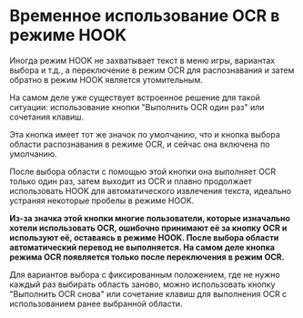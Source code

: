 
<link rel="stylesheet" href="https://cdnjs.cloudflare.com/ajax/libs/font-awesome/6.6.0/css/all.min.css">

<style>
    i{
        color:blue;
        width:20px;
    }
    .fa-icon {
  visibility: hidden;
}
.btnstatus2{
    color:deeppink;
}
</style>

# Временное использование OCR в режиме HOOK  

Иногда режим HOOK не захватывает текст в меню игры, вариантах выбора и т.д., а переключение в режим OCR для распознавания и затем обратно в режим HOOK является утомительным.  

На самом деле уже существует встроенное решение для такой ситуации: использование кнопки "Выполнить OCR один раз" <i class="fa fa-crop"></i> или сочетания клавиш.  

Эта кнопка имеет тот же значок по умолчанию, что и кнопка выбора области распознавания в режиме OCR, и сейчас она включена по умолчанию.  

После выбора области с помощью этой кнопки она выполняет OCR только один раз, затем выходит из OCR и плавно продолжает использовать HOOK для автоматического извлечения текста, идеально устраняя некоторые пробелы в режиме HOOK.  

**Из-за значка этой кнопки многие пользователи, которые изначально хотели использовать OCR, ошибочно принимают её за кнопку OCR и используют её, оставаясь в режиме HOOK. После выбора области автоматический перевод не выполняется. На самом деле кнопка режима OCR появляется только после переключения в режим OCR.**  

Для вариантов выбора с фиксированным положением, где не нужно каждый раз выбирать область заново, можно использовать кнопку "Выполнить OCR снова" <i class="fa fa-spinner"></i> или сочетание клавиш для выполнения OCR с использованием ранее выбранной области.  
